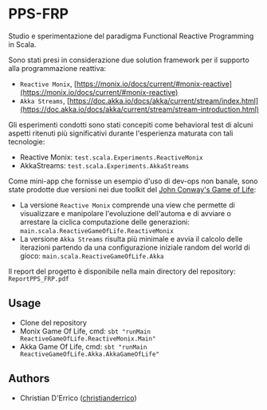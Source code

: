 # PPS-FRP
Studio e sperimentazione del paradigma Functional Reactive Programming in Scala.

Sono stati presi in considerazione due solution framework per il supporto alla programmazione reattiva:
- `Reactive Monix`, [https://monix.io/docs/current/#monix-reactive](https://monix.io/docs/current/#monix-reactive)
- `Akka Streams`, [https://doc.akka.io/docs/akka/current/stream/index.html](https://doc.akka.io/docs/akka/current/stream/stream-introduction.html)

Gli esperimenti condotti sono stati concepiti come behavioral test di alcuni aspetti ritenuti più significativi durante l'esperienza maturata con tali tecnologie:
- Reactive Monix: `test.scala.Experiments.ReactiveMonix`
- AkkaStreams: `test.scala.Experiments.AkkaStreams`

Come mini-app che fornisse un esempio d'uso di dev-ops non banale, sono state prodotte due versioni nei due toolkit del [John Conway's Game of Life](https://it.wikipedia.org/wiki/Gioco_della_vita):
- La versione `Reactive Monix` comprende una view che permette di visualizzare e manipolare l'evoluzione dell'automa e di avviare o arrestare la ciclica computazione delle generazioni: `main.scala.ReactiveGameOfLife.ReactiveMonix`
- La versione `Akka Streams` risulta più minimale e avvia il calcolo delle iterazioni partendo da una configurazione iniziale random del world di gioco: `main.scala.ReactiveGameOfLife.Akka`

Il report del progetto è disponibile nella main directory del repository: `ReportPPS_FRP.pdf`

## Usage
- Clone del repository
- Monix Game Of Life, cmd: `sbt "runMain ReactiveGameOfLife.ReactiveMonix.Main"`
- Akka Game Of Life, cmd: `sbt "runMain ReactiveGameOfLife.Akka.AkkaGameOfLife"`

## Authors
- Christian D'Errico ([christianderrico](https://github.com/christianderrico))

